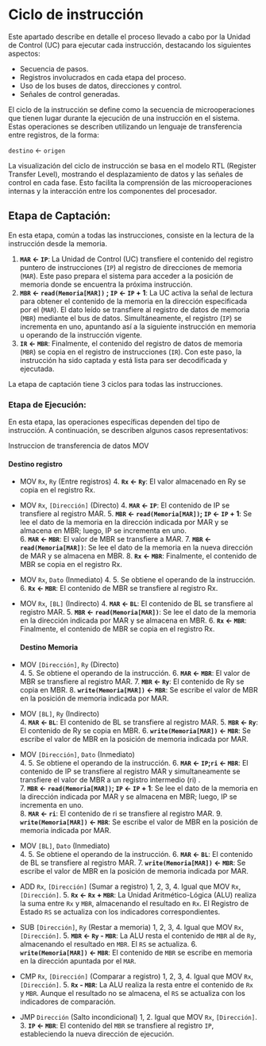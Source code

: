 # Ciclo de instrucción

Este apartado describe en detalle el proceso llevado a cabo por la Unidad de Control (UC) para ejecutar cada instrucción, destacando los siguientes aspectos:

- Secuencia de pasos.
- Registros involucrados en cada etapa del proceso.
- Uso de los buses de datos, direcciones y control.
- Señales de control generadas.

El ciclo de la instrucción se define como la secuencia de microoperaciones que tienen lugar durante la ejecución de una instrucción en el sistema. Estas operaciones se describen utilizando un lenguaje de transferencia entre registros, de la forma:

`destino` ← `origen`

La visualización del ciclo de instrucción se basa en el modelo RTL (Register Transfer Level), mostrando el desplazamiento de datos y las señales de control en cada fase. Esto facilita la comprensión de las microoperaciones internas y la interacción entre los componentes del procesador.
## Etapa de Captación: 
En esta etapa, común a todas las instrucciones, consiste en la lectura de la instrucción desde la memoria.

1. **`MAR` $\leftarrow$ `IP`**:
La Unidad de Control (UC) transfiere el contenido del registro puntero de instrucciones (`IP`) al registro de direcciones de memoria (`MAR`). Este paso prepara el sistema para acceder a la posición de memoria donde se encuentra la próxima instrucción.
2. **`MBR` $\leftarrow$ `read(Memoria[MAR])` ; `IP` $\leftarrow$ `IP` + 1**:
La UC activa la señal de lectura para obtener el contenido de la memoria en la dirección especificada por el (`MAR`). El dato leído se transfiere al registro de datos de memoria (`MBR`) mediante el bus de datos. Simultáneamente, el registro (`IP`) se incrementa en uno, apuntando así a la siguiente instrucción en memoria u operando de la instrucción vigente.
3. **`IR` $\leftarrow$ `MBR`**:
Finalmente, el contenido del registro de datos de memoria (`MBR`) se copia en el registro de instrucciones (`IR`). Con este paso, la instrucción ha sido captada y está lista para ser decodificada y ejecutada. 

La etapa de captación tiene 3 ciclos para todas las instrucciones.

### Etapa de Ejecución:
En esta etapa, las operaciones específicas dependen del tipo de instrucción. A continuación, se describen algunos casos representativos:

Instruccion de transferencia de datos MOV
#### Destino registro
* MOV `Rx`, `Ry` (Entre registros)
  4. **`Rx` $\leftarrow$ `Ry`**: El valor almacenado en Ry se copia en el registro Rx.

* MOV `Rx`, `[Dirección]` (Directo)
  4. **`MAR` $\leftarrow$ `IP`**: El contenido de IP se transfiere al registro MAR.
  5. **`MBR` $\leftarrow$ `read(Memoria[MAR])`; `IP` $\leftarrow$ `IP` + 1**: Se lee el dato de la memoria en la dirección indicada por MAR y se almacena en MBR; luego, IP se incrementa en uno.  
  6. **`MAR` $\leftarrow$ `MBR`**: El valor de MBR se transfiere a MAR.
  7. **`MBR` $\leftarrow$ `read(Memoria[MAR])`**: Se lee el dato de la memoria en la nueva dirección de MAR y se almacena en MBR.
  8. **`Rx`  $\leftarrow$ `MBR`**: Finalmente, el contenido de MBR se copia en el registro Rx.

* MOV `Rx`, `Dato` (Inmediato)
  4. 5. Se obtiene el operando de la instrucción.
  6. **`Rx`  $\leftarrow$ `MBR`**: El contenido de MBR se transfiere al registro Rx.

* MOV `Rx`, `[BL]` (Indirecto) 
  4. **`MAR` $\leftarrow$ `BL`**: El contenido de BL se transfiere al registro MAR.
  5. **`MBR` $\leftarrow$ `read(Memoria[MAR])`**: Se lee el dato de la memoria en la dirección indicada por MAR y se almacena en MBR.
  6. **`Rx`  $\leftarrow$ `MBR`**: Finalmente, el contenido de MBR se copia en el registro Rx.

  #### Destino Memoria
* MOV `[Dirección]`, `Ry` (Directo)     
  4. 5. Se obtiene el operando de la instrucción.
  6. **`MAR` $\leftarrow$ `MBR`**: El valor de MBR se transfiere al registro MAR.
  7. **`MBR` $\leftarrow$ `Ry`**: El contenido de Ry se copia en MBR.
  8. **`write(Memoria[MAR])` $\leftarrow$ `MBR`**: Se escribe el valor de MBR en la posición de memoria indicada por MAR.

* MOV `[BL]`, `Ry` (Indirecto)     
  4. **`MAR` $\leftarrow$ `BL`**: El contenido de BL se transfiere al registro MAR.
  5. **`MBR` $\leftarrow$ `Ry`**: El contenido de Ry se copia en MBR.
  6. **`write(Memoria[MAR])` $\leftarrow$ `MBR`**: Se escribe el valor de MBR en la posición de memoria indicada por MAR.

* MOV `[Dirección]`, `Dato` (Inmediato)     
  4. 5. Se obtiene el operando de la instrucción.
  6. **`MAR` $\leftarrow$ `IP`;`ri` $\leftarrow$ `MBR`**: El contenido de IP se transfiere al registro MAR y simultaneamente se transfiere el valor de MBR a un registro intermedio (ri) .  
  7. **`MBR` $\leftarrow$ `read(Memoria[MAR])`; `IP` $\leftarrow$ `IP` + 1**: Se lee el dato de la memoria en la dirección indicada por MAR y se almacena en MBR; luego, IP se incrementa en uno.  
  8. **`MAR` $\leftarrow$ `ri`**: El contenido de ri se transfiere al registro MAR.
  9. **`write(Memoria[MAR])` $\leftarrow$ `MBR`**: Se escribe el valor de MBR en la posición de memoria indicada por MAR.

* MOV `[BL]`, `Dato` (Inmediato)     
  4. 5. Se obtiene el operando de la instrucción.
  6. **`MAR` $\leftarrow$ `BL`**: El contenido de BL se transfiere al registro MAR.
  7. **`write(Memoria[MAR])` $\leftarrow$ `MBR`**: Se escribe el valor de MBR en la posición de memoria indicada por MAR.

- ADD `Rx`, `[Dirección]` (Sumar a registro)
  1, 2, 3, 4. Igual que MOV `Rx`, `[Dirección]`. 5. **`Rx` ← `Rx` + `MBR`**:
  La Unidad Aritmético-Lógica (ALU) realiza la suma entre `Rx` y `MBR`, almacenando el resultado en `Rx`. El Registro de Estado `RS` se actualiza con los indicadores correspondientes.

- SUB `[Dirección]`, `Ry` (Restar a memoria)
  1, 2, 3, 4. Igual que MOV `Rx`, `[Dirección]`. 5. **`MBR` ← `Ry` - `MBR`**:
  La ALU resta el contenido de `MBR` al de `Ry`, almacenando el resultado en `MBR`. El `RS` se actualiza. 6. **`write(Memoria[MAR])` ← `MBR`**:
  El contenido de `MBR` se escribe en memoria en la dirección apuntada por el `MAR`.

- CMP `Rx`, `[Dirección]` (Comparar a registro)
  1, 2, 3, 4. Igual que MOV `Rx`, `[Dirección]`. 5. **`Rx` - `MBR`**:
  La ALU realiza la resta entre el contenido de `Rx` y `MBR`. Aunque el resultado no se almacena, el `RS` se actualiza con los indicadores de comparación.

- JMP `Dirección` (Salto incondicional)
  1, 2. Igual que MOV `Rx`, `[Dirección]`. 3. **`IP` ← `MBR`**:
  El contenido del `MBR` se transfiere al registro `IP`, estableciendo la nueva dirección de ejecución.

